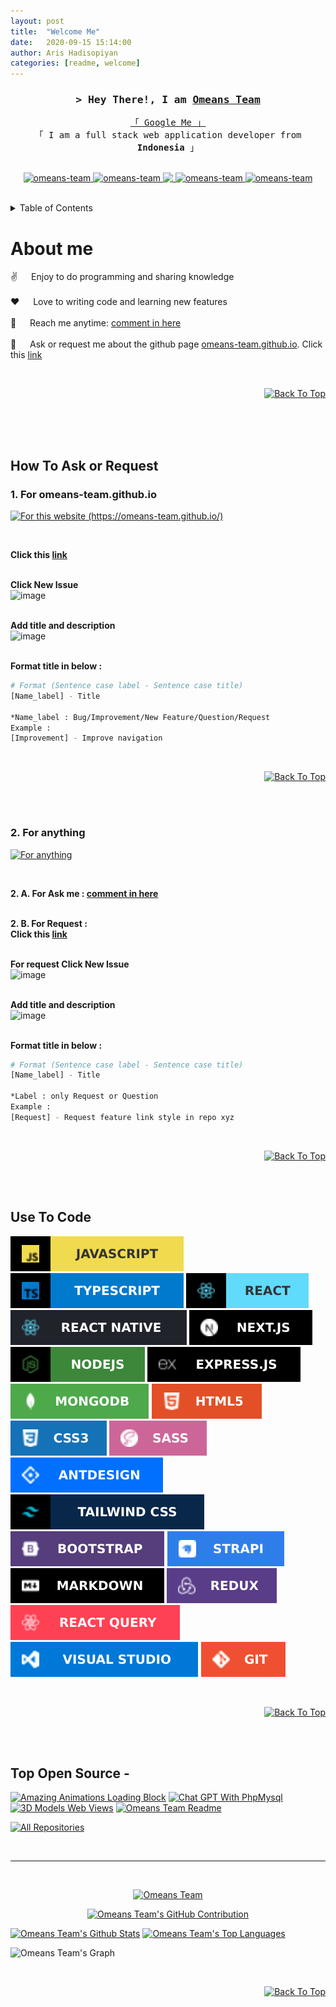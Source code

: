 ```yaml
---
layout: post
title:  "Welcome Me"
date:   2020-09-15 15:14:00
author: Aris Hadisopiyan
categories: [readme, welcome]
---
```

<!--
<a href="https://raw.githubusercontent.com/omeans-team/omeans-team/master/license.txt"><img src="https://img.shields.io/github/license/jaid/action-npm-install?style=flat-square" alt="License"/></a> <a href="https://github.com/sponsors/omeans-team"><img src="https://img.shields.io/badge/<3-Sponsor-FF45F1?style=flat-square" alt="Sponsor omeans-team"/></a>  
<a href="https://actions-badge.atrox.dev/omeans-team/omeans-team/goto"><img src="https://img.shields.io/endpoint.svg?style=flat-square&url=https%3A%2F%2Factions-badge.atrox.dev%2Fjaid%2Faction-npm-install%2Fbadge" alt="Build status"/></a> <a href="https://github.com/jaid/action-npm-install/commits"><img src="https://img.shields.io/github/commits-since/jaid/action-npm-install/v1.2.4?style=flat-square&logo=github" alt="Commits since v1.2.4"/></a> <a href="https://github.com/jaid/action-npm-install/commits"><img src="https://img.shields.io/github/last-commit/jaid/action-npm-install?style=flat-square&logo=github" alt="Last commit"/></a> <a href="https://github.com/jaid/action-npm-install/issues"><img src="https://img.shields.io/github/issues/jaid/action-npm-install?style=flat-square&logo=github" alt="Issues"/></a>  

**GitHub Action for installing Node dependencies from package.json with the correct package manager automatically selected.**


This is usually needed to prepare for other steps in a GitHub Actions workflow.
-->

<!-- Intro  -->
<h3 align="center">
    <samp>&gt; Hey There!, I am
            <b><a target="_blank" href="https://omeans-team.github.io">Omeans Team</a></b>
    </samp>
</h3>


<p align="center"> 
  <samp>
    <a href="https://www.google.com/search?q=omeans_team">「 Google Me 」</a>
    <br>
    「 I am a full stack web application developer from <b>Indonesia</b> 」
    <br>
    <br>
  </samp>
</p>

<p align="center" style="display: block ruby;">
 <a href="https://omeans-team.github.io" target="blank">
  <img src="https://img.shields.io/badge/Website-DC143C?style=for-the-badge&logo=medium&logoColor=white" alt="omeans-team" />
 </a>
 <a href="https://linkedin.com/in/arishadisopiyan" target="_blank">
  <img src="https://img.shields.io/badge/LinkedIn-0077B5?style=for-the-badge&logo=linkedin&logoColor=white" alt="omeans-team"/>
 </a>
 <!-- <a href="https://dev.to/omeans-team" target="_blank">
  <img src="https://img.shields.io/badge/dev.to-0A0A0A?style=for-the-badge&logo=dev.to&logoColor=white" alt="omeans-team" />
 </a> -->
 <a href="https://twitter.com/omeans_team" target="_blank">
  <img src="https://img.shields.io/badge/Twitter-1DA1F2?style=for-the-badge&logo=twitter&logoColor=white" />
 </a>
 <a href="https://instagram.com/omeans_team" target="_blank">
  <img src="https://img.shields.io/badge/Instagram-fe4164?style=for-the-badge&logo=instagram&logoColor=white" alt="omeans-team" />
 </a> 
 <a href="https://facebook.com/omeans-team.dev" target="_blank">
  <img src="https://img.shields.io/badge/Facebook-20BEFF?&style=for-the-badge&logo=facebook&logoColor=white" alt="omeans-team"  />
  </a> 
</p>
<br />

<!-- TABLE OF CONTENTS -->
<details>
  <summary>Table of Contents</summary>
  <ol>
    <li>
      <a href="#about-me">About me</a>
    </li>
    <li>
      <a href="#how-to-ask-or-request">How To Ask or Request</a>
      <ul>
        <li><a href="#1-for-omeans-teamgithubio">For omeans-team.github.io</a></li>
        <li><a href="#2-for-anything">For Anything</a></li>
      </ul>
    </li>
    <li><a href="#use-to-code">Use To Code</a></li>
    <li><a href="#top-open-source">Top Open Source</a></li>
    <li><a href="#contributing">Contributing</a></li>
    <li><a href="#license">License</a></li>
    <li><a href="#">Contact</a></li>
    <li><a href="#acknowledgments">Acknowledgments</a></li>
  </ol>
</details>

<!-- About Section -->
 # About me
 
<p>
 <!-- <img align="right" width="350" src="/assets/programmer.gif" alt="Coding gif" /> -->
  
 ✌️ &emsp; Enjoy to do programming and sharing knowledge <br/><br/>
 ❤️ &emsp; Love to writing code and learning new features<br/><br/>
 📧 &emsp; Reach me anytime: [comment in here](https://github.com/omeans-team/omeans-team/issues/1)<br/><br/>
 💬 &emsp; Ask or request me about the github page [omeans-team.github.io](https://omeans-team.github.io/). Click this [link](https://github.com/omeans-team/omeans-team.github.io/issues)

</p>

<br>

<p align="right">
  <a href="#"><img alt="Back To Top" title="Back To Top" src="https://img.shields.io/badge/-Back%20To%20Top-ff0000?style=for-the-badge&logoColor=white"/></a>
</p>

<br/>
<br/>
<br/>

## How To Ask or Request
### 1. For omeans-team.github.io

<p align="left">
  <a href="https://omeans-team.github.io/" target="_blank"><img alt="For this website (https://omeans-team.github.io/)" title="For this website (https://omeans-team.github.io/)" src="https://img.shields.io/badge/-For%20this%20website%20Omeans%20Team-e47909?style=for-the-badge&logo=koding&logoColor=white"/></a>
</p>
<br>

**Click this [link](https://github.com/omeans-team/omeans-team.github.io/issues)**
<br>
<br>

**Click New Issue**
<br>
![image](https://github.com/omeans-team/omeans-team/assets/47584746/7793a89f-47e9-4cb4-be4d-a1d06c3de01c)
<br>
<br>

**Add title and description**
<br>
![image](https://github.com/omeans-team/omeans-team/assets/47584746/f9fd64c1-61c8-42e8-96cb-ba1b79924596)
<br>
<br>

**Format title in below  :**
```bash
# Format (Sentence case label - Sentence case title)
[Name_label] - Title

*Name_label : Bug/Improvement/New Feature/Question/Request
Example :
[Improvement] - Improve navigation
```

<br>

<p align="right">
  <a href="#"><img alt="Back To Top" title="Back To Top" src="https://img.shields.io/badge/-Back%20To%20Top-ff0000?style=for-the-badge&logoColor=white"/></a>
</p>

<br/>
<br/>

### 2. For anything

<p align="left">
  <a href="https://github.com/omeans-team" target="_blank"><img alt="For anything" title="For anything" src="https://img.shields.io/badge/-For%20anything-ff7b72?style=for-the-badge&logo=koding&logoColor=white"/></a>
</p>
<br>

**2. A. For Ask me : [comment in here](https://github.com/omeans-team/omeans-team/issues/1)**
<br>
<br>

**2. B. For Request :**
<br>
**Click this [link](https://github.com/omeans-team/omeans-team/issues)**
<br>
<br>

**For request Click New Issue**
<br>
![image](https://github.com/omeans-team/omeans-team/assets/47584746/7793a89f-47e9-4cb4-be4d-a1d06c3de01c)
<br>
<br>

**Add title and description**
<br>
![image](https://github.com/omeans-team/omeans-team/assets/47584746/f9fd64c1-61c8-42e8-96cb-ba1b79924596)
<br>
<br>

**Format title in below  :**
```bash
# Format (Sentence case label - Sentence case title)
[Name_label] - Title

*Label : only Request or Question
Example :
[Request] - Request feature link style in repo xyz
```

<br>

<p align="right">
  <a href="#"><img alt="Back To Top" title="Back To Top" src="https://img.shields.io/badge/-Back%20To%20Top-ff0000?style=for-the-badge&logoColor=white"/></a>
</p>


<br>
<br>


## Use To Code

![Javascript](https://raw.githubusercontent.com/omeans-team/img/main/svg/JAVASCRIPT.svg)
![Typescript](https://raw.githubusercontent.com/omeans-team/img/main/svg/TYPESCRIPT.svg)
![React](https://raw.githubusercontent.com/omeans-team/img/main/svg/REACT.svg)
![React Native](https://raw.githubusercontent.com/omeans-team/img/main/svg/REACT-NATIVE.svg)
![Next.js](https://raw.githubusercontent.com/omeans-team/img/main/svg/NEXT-JS.svg)
![Nodejs](https://raw.githubusercontent.com/omeans-team/img/main/svg/NODEJS.svg)
![Express.js](https://raw.githubusercontent.com/omeans-team/img/main/svg/EXPRESS-JS.svg)
![MongoDB](https://raw.githubusercontent.com/omeans-team/img/main/svg/MONGODB.svg)
![HTML](https://raw.githubusercontent.com/omeans-team/img/main/svg/HTML5.svg)
![CSS3](https://raw.githubusercontent.com/omeans-team/img/main/svg/CSS3.svg)
![SASS Badge](https://raw.githubusercontent.com/omeans-team/img/main/svg/SASS.svg)
![Ant-Design](https://raw.githubusercontent.com/omeans-team/img/main/svg/ANTDESIGN.svg)
![Tailwind](https://raw.githubusercontent.com/omeans-team/img/main/svg/TAILWIND-CSS.svg)
![Bootstrap](https://raw.githubusercontent.com/omeans-team/img/main/svg/BOOTSTRAP.svg)
![Strapi](https://raw.githubusercontent.com/omeans-team/img/main/svg/STRAPI.svg)
![Markdown](https://raw.githubusercontent.com/omeans-team/img/main/svg/MARKDOWN.svg)
![Redux](https://raw.githubusercontent.com/omeans-team/img/main/svg/REDUX.svg)
![React Query](https://raw.githubusercontent.com/omeans-team/img/main/svg/REACT-QUERY.svg)
![VSCode](https://raw.githubusercontent.com/omeans-team/img/main/svg/VISUAL-STUDIO.svg)
![Git](https://raw.githubusercontent.com/omeans-team/img/main/svg/GIT.svg)


<br>

<p align="right">
  <a href="#"><img alt="Back To Top" title="Back To Top" src="https://img.shields.io/badge/-Back%20To%20Top-ff0000?style=for-the-badge&logoColor=white"/></a>
</p>

<br/>
<br>

## Top Open Source -
[![Amazing Animations Loading Block](https://github-readme-stats.vercel.app/api/pin/?username=omeans-team&repo=omeans-color-loading-animation-of-nine-blocks&border_color=E47909&bg_color=0D1117&title_color=C9D1D9&text_color=8B949E&icon_color=E47909)](https://github.com/omeans-team/omeans-color-loading-animation-of-nine-blocks)
[![Chat GPT With PhpMysql](https://github-readme-stats.vercel.app/api/pin/?username=omeans-team&repo=ChatGptPhpMySql&border_color=E47909&bg_color=0D1117&title_color=C9D1D9&text_color=8B949E&icon_color=E47909)](https://github.com/omeans-team/ChatGptPhpMySql)
[![3D Models Web Views](https://github-readme-stats.vercel.app/api/pin/?username=omeans-team&repo=Arishadisopiyan3DModelsView&border_color=E47909&bg_color=0D1117&title_color=C9D1D9&text_color=8B949E&icon_color=E47909)](https://github.com/omeans-team/Arishadisopiyan3DModelsView)
[![Omeans Team Readme](https://github-readme-stats.vercel.app/api/pin/?username=omeans-team&repo=omeans-team&border_color=E47909&bg_color=0D1117&title_color=C9D1D9&text_color=8B949E&icon_color=E47909)](https://github.com/omeans-team/omeans-team)

<p align="left">
  <a href="https://github.com/omeans-team?tab=repositories" target="_blank"><img alt="All Repositories" title="All Repositories" src="https://img.shields.io/badge/-All%20Repos-2962FF?style=for-the-badge&logo=koding&logoColor=white"/></a>
</p>

<br/>
<hr/>
<br/>

<p align="center">
  <a href="https://github.com/omeans-team">
    <img src="https://github-readme-streak-stats.herokuapp.com/?user=omeans-team&theme=radical&border=E47909&background=0D1117" alt="Omeans Team"/>
  </a>
</p>

<p align="center">
  <a href="https://github.com/omeans-team">
    <img src="https://github-profile-summary-cards.vercel.app/api/cards/profile-details?username=omeans-team&theme=radical" alt="Omeans Team's GitHub Contribution"/>
  </a>
</p>

<a> 
    <a href="https://github.com/omeans-team"><img alt="Omeans Team's Github Stats" src="https://denvercoder1-github-readme-stats.vercel.app/api?username=omeans-team&show_icons=true&count_private=true&theme=react&border_color=E47909&bg_color=0D1117&title_color=F85D7F&icon_color=F8D866" height="192px" width="49.5%"/></a>
  <a href="https://github.com/omeans-team"><img alt="Omeans Team's Top Languages" src="https://denvercoder1-github-readme-stats.vercel.app/api/top-langs/?username=omeans-team&langs_count=8&layout=compact&theme=react&border_color=E47909&bg_color=0D1117&title_color=F85D7F&icon_color=F8D866" height="192px" width="49.5%"/></a>
  <br/>
</a>


![Omeans Team's Graph](https://github-readme-activity-graph.vercel.app/graph?username=omeans-team&custom_title=Omeans%20Team's%20GitHub%20Activity%20Graph&bg_color=0D1117&color=E47909&line=E47909&point=E47909&area_color=FFFFFF&title_color=FFFFFF&area=true)

<br>

<p align="right">
  <a href="#"><img alt="Back To Top" title="Back To Top" src="https://img.shields.io/badge/-Back%20To%20Top-ff0000?style=for-the-badge&logoColor=white"/></a>
</p>
